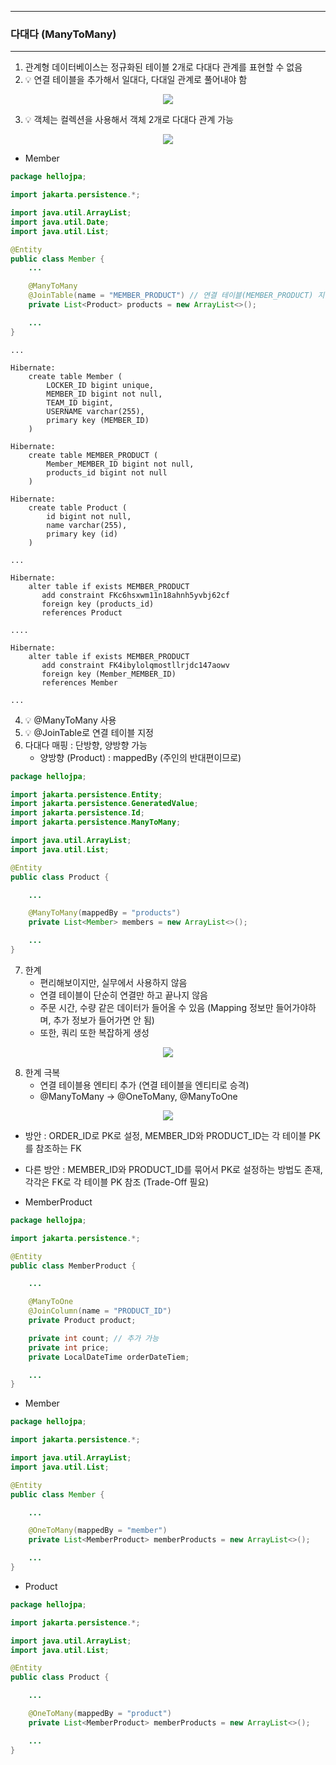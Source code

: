 -----
### 다대다 (ManyToMany)
-----
1. 관계형 데이터베이스는 정규화된 테이블 2개로 다대다 관계를 표현할 수 없음
2. 💡 연결 테이블을 추가해서 일대다, 다대일 관계로 풀어내야 함
<div align="center">
<img src="https://github.com/user-attachments/assets/1f1f4a55-c483-4409-bc79-48e8b5101930">
</div>

3. 💡 객체는 컬렉션을 사용해서 객체 2개로 다대다 관계 가능
<div align="center">
<img src="https://github.com/user-attachments/assets/788e168c-1cb2-4272-ba3f-f74cd96eb041">
</div>

  - Member
```java
package hellojpa;

import jakarta.persistence.*;

import java.util.ArrayList;
import java.util.Date;
import java.util.List;

@Entity
public class Member {
    ...

    @ManyToMany
    @JoinTable(name = "MEMBER_PRODUCT") // 연결 테이블(MEMBER_PRODUCT) 지정
    private List<Product> products = new ArrayList<>();

    ...
}
```
```
...

Hibernate: 
    create table Member (
        LOCKER_ID bigint unique,
        MEMBER_ID bigint not null,
        TEAM_ID bigint,
        USERNAME varchar(255),
        primary key (MEMBER_ID)
    )

Hibernate: 
    create table MEMBER_PRODUCT (
        Member_MEMBER_ID bigint not null,
        products_id bigint not null
    )

Hibernate: 
    create table Product (
        id bigint not null,
        name varchar(255),
        primary key (id)
    )

...

Hibernate: 
    alter table if exists MEMBER_PRODUCT 
       add constraint FKc6hsxwm11n18ahnh5yvbj62cf 
       foreign key (products_id) 
       references Product

....

Hibernate: 
    alter table if exists MEMBER_PRODUCT 
       add constraint FK4ibylolqmostllrjdc147aowv 
       foreign key (Member_MEMBER_ID) 
       references Member

...

```

4. 💡 @ManyToMany 사용
5. 💡 @JoinTable로 연결 테이블 지정
6. 다대다 매핑 : 단방향, 양방향 가능
   - 양방향 (Product) : mappedBy (주인의 반대편이므로)
```java
package hellojpa;

import jakarta.persistence.Entity;
import jakarta.persistence.GeneratedValue;
import jakarta.persistence.Id;
import jakarta.persistence.ManyToMany;

import java.util.ArrayList;
import java.util.List;

@Entity
public class Product {

    ...

    @ManyToMany(mappedBy = "products")
    private List<Member> members = new ArrayList<>();

    ...
}
```
7. 한계
   - 편리해보이지만, 실무에서 사용하지 않음
   - 연결 테이블이 단순히 연결만 하고 끝나지 않음
   - 주문 시간, 수량 같은 데이터가 들어올 수 있음 (Mapping 정보만 들어가야하며, 추가 정보가 들어가면 안 됨)
   - 또한, 쿼리 또한 복잡하게 생성
<div align="center">
<img src="https://github.com/user-attachments/assets/6235bd3c-238e-47a5-9b91-61c48c347629">
</div>


8. 한계 극복
   - 연결 테이블용 엔티티 추가 (연결 테이블을 엔티티로 승격)
   - @ManyToMany → @OneToMany, @ManyToOne
<div align="center">
<img src="https://github.com/user-attachments/assets/46c79daa-8cdf-4110-a0f5-257f51fa587a">
</div>

  - 방안 : ORDER_ID로 PK로 설정, MEMBER_ID와 PRODUCT_ID는 각 테이블 PK를 참조하는 FK
  - 다른 방안 : MEMBER_ID와 PRODUCT_ID를 묶어서 PK로 설정하는 방법도 존재, 각각은 FK로 각 테이블 PK 참조 (Trade-Off 필요)

  - MemberProduct
```java
package hellojpa;

import jakarta.persistence.*;

@Entity
public class MemberProduct {

    ...

    @ManyToOne
    @JoinColumn(name = "PRODUCT_ID")
    private Product product;

    private int count; // 추가 가능
    private int price;
    private LocalDateTime orderDateTiem;

    ...
}
```

  - Member
```java
package hellojpa;

import jakarta.persistence.*;

import java.util.ArrayList;
import java.util.List;

@Entity
public class Member {

    ...

    @OneToMany(mappedBy = "member")
    private List<MemberProduct> memberProducts = new ArrayList<>();

    ...
}
```

  - Product
```java
package hellojpa;

import jakarta.persistence.*;

import java.util.ArrayList;
import java.util.List;

@Entity
public class Product {

    ...

    @OneToMany(mappedBy = "product")
    private List<MemberProduct> memberProducts = new ArrayList<>();

    ...
}
```
